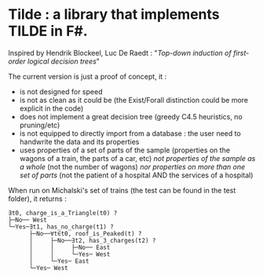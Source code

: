 # Tilde : a library that implements TILDE in F#.

Inspired by Hendrik Blockeel, Luc De Raedt : "*Top-down induction of first-order logical decision trees*"

The current version is just a proof of concept, it :
- is not designed for speed
- is not as clean as it could be (the Exist/Forall distinction could be more explicit in the code)
- does not implement a great decision tree (greedy C4.5 heuristics, no pruning/etc)
- is not equipped to directly import from a database : the user need to handwrite the data and its properties
- uses properties of a set of parts of the sample
  (properties on the wagons of a train, the parts of a car, etc)
  *not properties of the sample as a whole*
  (not the number of wagons)
  *nor properties on more than one set of parts*
  (not the patient of a hospital AND the services of a hospital)
 

When run on Michalski's set of trains (the test can be found in the test folder), it returns :
```
∃t0, charge_is_a_Triangle(t0) ?
├─No── West
└─Yes─∃t1, has_no_charge(t1) ?
      ├─No──∀t∈t0, roof_is_Peaked(t) ?
      │     ├─No──∃t2, has_3_charges(t2) ?
      │     │     ├─No── East
      │     │     └─Yes─ West
      │     └─Yes─ East
      └─Yes─ West
```
